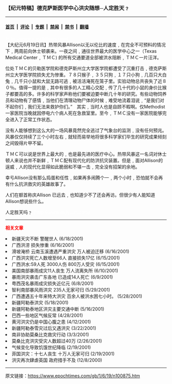 ### 【纪元特稿】德克萨斯医学中心洪灾随想─人定胜天﹖

---

#### [首页](../../../..?n100875) &nbsp;|&nbsp; [评论](../../../../../epoch-comment?n100875) &nbsp;|&nbsp; [专题](../../../../../epoch-special?n100875) &nbsp;|&nbsp; [禁闻](../../../../../epoch-news?n100875) &nbsp;|&nbsp; [禁书](../../../../../books?n100875) &nbsp;|&nbsp; [翻墙](https://github.com/gfw-breaker/nogfw/blob/master/README.md?n100875)


<div class="post_content" id="artbody" itemprop="articleBody">
 <!-- article content begin -->
 <p>
  <font color="#ffffff">
   (http://www.epochtimes.com)
  </font>
  <br/>
  【大纪元6月19日讯】热带风暴Allison以无以伦比的速度﹐在完全不可预料的情况下﹐两周前向休士顿袭来。一夜之间﹐通往世界最大的医学中心之一（Texas Medical Center﹐ＴＭＣ) 的所有交通要道全部被洪水阻断﹐ＴＭＣ一片汪洋。
 </p>
 <p>
  位处ＴＭＣ的贝勒医学院和德克萨斯州立大学医学院都遭受了沉重打击﹐德克萨斯州立大学医学院损失尤为惨重。７８只猴子﹐３５只狗﹐１７只小狗﹐几百只大白兔﹐几千只小鼠和大鼠无路可逃﹐被活活淹死在笼子里。实验动物总共丧失了近８０％。值得一提的是﹐其中有很多的人工精心交配﹐传了几十代的小鼠的身价比猴子都要高的多。许多的科学家声称他们要被迫要中断几十年的研究。有些动物饲养员和动物有了感情﹐当他们在清理动物尸体的时候﹐难受地流着泪说﹐“是我们对不起你们﹐我们无法来救护你们。”　其实﹐当时人也是自顾不暇啊。仅Methodist 一家医院当晚就因停电六个病人死在急救室里。至今﹐ＴＭＣ没有一家医院能够完全进入了正常工作状态。
 </p>
 <p>
  没有人能够想到这么大的一场风暴竟然完全逃过了气象台的监测﹐没有任何预兆。风暴仅仅持续了三个小时左右﹐就轻而易举地将很多科学家们毕生的研究成果倾刻之间毁得片甲不留。
 </p>
 <p>
  ＴＭＣ可以说是世界上最大的﹐也是最先进的医疗中心。热带风暴这一名词对休士顿人来说也并不新鲜﹐ＴＭＣ配有现代化的防洪抗灾装置。但是﹐面对Allison的逞威﹐人的现代化显得如此脆弱和不堪一击﹐完全没有招架的余地。
 </p>
 <p>
  幸亏Allison没有那么捣蛋和任性﹐如果再多闹腾个一﹐两个小时﹐恐怕就不会再有什么抗洪救灾的英雄故事了。
 </p>
 <p>
  人们在额首称庆Allison 已远去﹐也知道少不了还会再访。但很少有人能知道Allison想说些什么。
 </p>
 <p>
  人定胜天吗﹖
  <font color="#ffffff">
   (http://www.dajiyuan.com)
  </font>
 </p>
 <hr/>
 <p>
  <b>
   <font color="red">
    相关文章
   </font>
  </b>
  <br/>
 </p>
 <li>
  <ok href="newscontent.asp?ID=100380" target="_blank">
   新疆天灾不断 警醒世人
  </ok>
  (6/18/2001)
  <li>
   <ok href="newscontent.asp?ID=99894" target="_blank">
    广西洪涝 损失惨重
   </ok>
   (6/16/2001)
   <li>
    <ok href="newscontent.asp?ID=99738" target="_blank">
     滑坡淹桥 云南玉溪遭遇严重洪灾 万人被迫迁移
    </ok>
    (6/16/2001)
    <li>
     <ok href="newscontent.asp?ID=99411" target="_blank">
      广西洪灾死亡人数增至66人 直接损失17亿
     </ok>
     (6/15/2001)
     <li>
      <ok href="newscontent.asp?ID=99241" target="_blank">
       广西洪水:59人死 3000人伤 800万人受灾
      </ok>
      (6/15/2001)
      <li>
       <ok href="newscontent.asp?ID=97610" target="_blank">
        美国南部暴雨成灾11人丧生 万人流离失所
       </ok>
       (6/10/2001)
       <li>
        <ok href="newscontent.asp?ID=97187" target="_blank">
         暴雨洪灾袭击广东各地 已造成14人死亡
        </ok>
        (6/9/2001)
        <li>
         <ok href="newscontent.asp?ID=96826" target="_blank">
          粤西茂名暴雨成灾损失近亿元
         </ok>
         (6/8/2001)
         <li>
          <ok href="newscontent.asp?ID=93233" target="_blank">
           智利南部暴风雨洪灾  235人无家可归
          </ok>
          (5/29/2001)
          <li>
           <ok href="newscontent.asp?ID=93063" target="_blank">
            广西遭遇五十年来特大洪灾 百余人被洪水困七小时。
           </ok>
           (5/28/2001)
           <li>
            <ok href="newscontent.asp?ID=89923" target="_blank">
             新疆阿勒泰洪灾
            </ok>
            (5/18/2001)
            <li>
             <ok href="newscontent.asp?ID=89232" target="_blank">
              新疆阿勒泰地区洪灾主要交通中断
             </ok>
             (5/16/2001)
             <li>
              <ok href="newscontent.asp?ID=81871" target="_blank">
               巴西一些地区气候反常
              </ok>
              (4/28/2001)
              <li>
               <ok href="newscontent.asp?ID=75755" target="_blank">
                黄河洪灾仍是中国心腹之患
               </ok>
               (4/12/2001)
               <li>
                <ok href="newscontent.asp?ID=61092" target="_blank">
                 新疆阿勒泰雪灾过后又遇洪灾
                </ok>
                (3/22/2001)
                <li>
                 <ok href="newscontent.asp?ID=53632" target="_blank">
                  南非协助莫桑比克救灾行动
                 </ok>
                 (3/3/2001)
                 <li>
                  <ok href="newscontent.asp?ID=51494" target="_blank">
                   莫桑比克洪灾受灾人数超过40万
                  </ok>
                  (2/26/2001)
                  <li>
                   <ok href="newscontent.asp?ID=48968" target="_blank">
                    气候变化导致饥饿世纪降临
                   </ok>
                   (2/19/2001)
                   <li>
                    <ok href="newscontent.asp?ID=48847" target="_blank">
                     菲国洪灾：十七人丧生 十万人无家可归
                    </ok>
                    (2/19/2001)
                    <li>
                     <ok href="newscontent.asp?ID=22854" target="_blank">
                      洪灾再次肆虐英国 政府措手不及
                     </ok>
                     (12/8/2000)
                     <br/>
                     <!-- article content end -->
                     <div id="below_article_ad">
                     </div>
                    </li>
                   </li>
                  </li>
                 </li>
                </li>
               </li>
              </li>
             </li>
            </li>
           </li>
          </li>
         </li>
        </li>
       </li>
      </li>
     </li>
    </li>
   </li>
  </li>
 </li>
</div>


---

原文链接：https://www.epochtimes.com/gb/1/6/19/n100875.htm